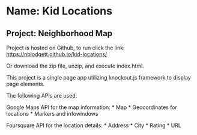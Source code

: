 # Name: Kid Locations
## Project: Neighborhood Map

Project is hosted on Github, to run click the link: https://nblodgett.github.io/kid-locations/

Or download the zip file, unzip, and execute index.html.

This project is a single page app utilizing knockout.js framework to display page elements.

The following APIs are used:

Google Maps API for the map information:
	* Map
	* Geocordinates for locations
	* Markers and infowindows

Foursquare API for the location details:
	* Address
	* City
	* Rating
	* URL
